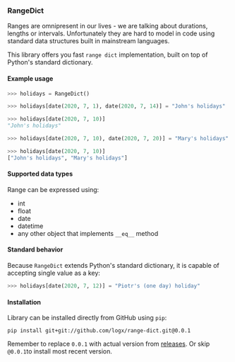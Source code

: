 ### RangeDict 
Ranges are omnipresent in our lives - we are talking about durations, lengths or intervals. 
Unfortunately they are hard to model in code using standard data structures built in mainstream languages.


This library offers you fast `range dict` implementation, built on top of Python's standard dictionary.  

#### Example usage

```python
>>> holidays = RangeDict()

>>> holidays[date(2020, 7, 1), date(2020, 7, 14)] = "John's holidays"

>>> holidays[date(2020, 7, 10)]
"John's holidays"

>>> holidays[date(2020, 7, 10), date(2020, 7, 20)] = "Mary's holidays"

>>> holidays[date(2020, 7, 10)]
["John's holidays", "Mary's holidays"]
```

#### Supported data types
Range can be expressed using:
 - int
 - float
 - date
 - datetime
 - any other object that implements `__eq__` method

#### Standard behavior
Because `RangeDict` extends Python's standard dictionary,
it is capable of accepting single value as a key:

```python
>>> holidays[date(2020, 7, 12)] = "Piotr's (one day) holiday"
```

#### Installation
Library can be installed directly from GitHub using `pip`:
```
pip install git+git://github.com/logx/range-dict.git@0.0.1
```
Remember to replace `0.0.1` with actual version from [releases](https://github.com/logx/range-dict/releases). 
Or skip `@0.0.1`to install most recent version.

